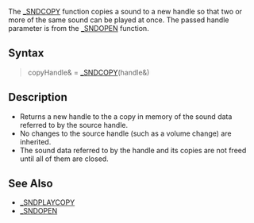The [_SNDCOPY](_SNDCOPY) function copies a sound to a new handle so that two or more of the same sound can be played at once. The passed handle parameter is from the [_SNDOPEN](_SNDOPEN) function.

## Syntax

> copyHandle& = [_SNDCOPY](_SNDCOPY)(handle&)

## Description

* Returns a new handle to the a copy in memory of the sound data referred to by the source handle.
* No changes to the source handle (such as a volume change) are inherited.
* The sound data referred to by the handle and its copies are not freed until all of them are closed.

## See Also

* [_SNDPLAYCOPY](_SNDPLAYCOPY)
* [_SNDOPEN](_SNDOPEN)

